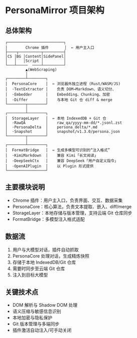 # PersonaMirror 项目架构

## 总体架构
```
┌─────────────────────────┐
│        Chrome 插件       │  ← 用户主入口
├────┬──────────┬─────────┤
│CS │BG │Content│SidePanel│
│   │   │Script │         │
└───┴─────  ────┴─────────┘
         ▲(WebScraping)
         │
┌────────┴────────┐
│  PersonaCore    │  ← 浏览器外独立进程 (Rust/WASM/JS)
│  ·TextExtractor │    负责 DOM→Markdown、语义切分、
│  ·Embedder      │    Embedding、Chunking、加密
│  ·Differ        │    与本地 Git 仓 diff & merge
└────────┬────────┘
         │
┌────────┴────────┐
│  StorageLayer   │  ← 本地 IndexedDB + Git 仓
│  ·RawQA         │    raw_qa/yyyy-mm-dd/*.jsonl.zst
│  ·PersonaDelta  │    persona_delta/*.md
│  ·Snapshot      │    snapshot/v1.3.0/persona.json
└────────┬────────┘
         │
┌────────┴────────┐
│  FormatBridge   │  ← 生成多模型可识别的“注入格式”
│  ·KimiMarkdown  │    兼容 Kimi「长文阅读」
│  ·DeepSeekCtx   │    兼容 DeepSeek「用户自定义指令」
│  ·OpenAIPlugin  │    以 Plugin 形式提供
└─────────────────┘
```

## 主要模块说明
- Chrome 插件：用户主入口，负责界面、交互、数据采集
- PersonaCore：核心算法，负责文本提取、嵌入、diff/merge
- StorageLayer：本地存储与版本管理，支持云端 Git 仓库同步
- FormatBridge：多模型注入格式适配

## 数据流
1. 用户与大模型对话，插件自动抓取
2. PersonaCore 处理对话，生成精炼快照
3. 存储于本地 IndexedDB/Git 仓库
4. 需要时同步至云端 Git 仓库
5. 注入到目标大模型

## 关键技术点
- DOM 解析与 Shadow DOM 处理
- 语义压缩与敏感信息识别
- 本地加密与隐私保护
- Git 版本管理与多端同步
- 插件激活自动注入/可手动关闭 